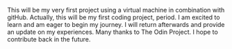 This will be my very first project using a virtual machine in combination with gitHub. 
Actually, this will be my first coding project, period. 
I am excited to learn and am eager to begin my journey. I will return afterwards and provide an 
update on my experiences. Many thanks to The Odin Project. I hope to contribute back in the future.
